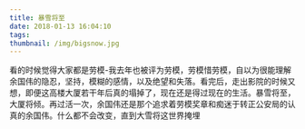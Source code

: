 ```yaml
---
title: 暴雪将至
date: 2018-01-13 16:04:10
tags:
thumbnail: /img/bigsnow.jpg
---
```





看的时候觉得大家都是劳模-我去年也被评为劳模，劳模惜劳模，自以为很能理解余国伟的隐忍，坚持，模糊的感情，以及绝望和失落。看完后，走出影院的时候又想，即便这高楼大厦若干年后真的塌掉了，现在还是得过现在的生活。暴雪将至，大厦将倾。再过活一次，余国伟还是那个追求着劳模奖章和痴迷于转正公安局的认真的余国伟。什么都不会改变，直到大雪将这世界掩埋